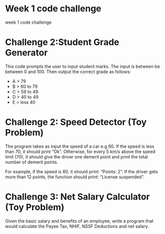# Week 1 code challenge
week 1 code challenge
<h1>

<h1>Challenge 2:Student Grade Generator </h1>
<p> This code prompts the user to input student marks. The input is between be between 0 and 100. Then output the correct grade as follows:</p>
<ul>
<li>A > 79</li>
<li>B > 60 to 79</li>
<li>C > 59 to 49</li>
<li>D > 40 to 49</li>
<li>E > less 40</li>
</ul>
 

<h1>Challenge 2: Speed Detector (Toy Problem)</h1>
<p>The program takes as input the speed of a car e.g 80. If the speed is less than 70, it should print “Ok”. Otherwise, for every 5 km/s above the speed limit (70), it should give the driver one demerit point and print the total number of demerit points.

For example, if the speed is 80, it should print: “Points: 2”. If the driver gets more than 12 points, the function should print: “License suspended”.</p>

 

<h1>Challenge 3: Net Salary Calculator (Toy Problem)</h1>
Given the basic salary and benefits of an employee, write a program that would calculate the Payee Tax, NHIF, NSSF Deductions and net salary.

